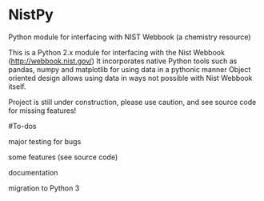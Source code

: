 # NistPy
Python module for interfacing with NIST Webbook (a chemistry resource)

This is a Python 2.x module for interfacing with the Nist Webbook (http://webbook.nist.gov/)
It incorporates native Python tools such as pandas, numpy and matplotlib for using data in a pythonic manner
Object oriented design allows using data in ways not possible with Nist Webbook itself.

Project is still under construction, please use caution, and see source code for missing features!

#To-dos

major testing for bugs

some features (see source code)

documentation

migration to Python 3
